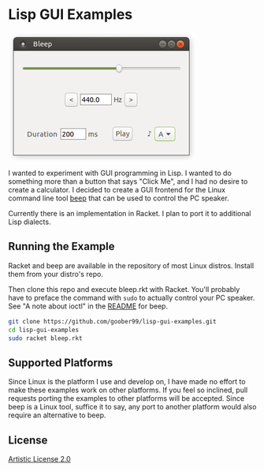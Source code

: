 # Lisp GUI Examples

![Screenshot](screenshots/racket.png?raw=true "Racket screenshot")

I wanted to experiment with GUI programming in Lisp. I wanted to do something
more than a button that says "Click Me", and I had no desire to create a
calculator. I decided to create a GUI frontend for the Linux command line tool
[beep](https://github.com/johnath/beep) that can be used to control the PC
speaker.

Currently there is an implementation in Racket. I plan to port it to additional
Lisp dialects.

## Running the Example

Racket and beep are available in the repository of most Linux distros. Install
them from your distro's repo.

Then clone this repo and execute bleep.rkt with Racket. You'll probably have to
preface the command with `sudo` to actually control your PC speaker. See "A
note about ioctl" in the [README](https://github.com/johnath/beep) for beep.

```bash
git clone https://github.com/goober99/lisp-gui-examples.git
cd lisp-gui-examples
sudo racket bleep.rkt
```

## Supported Platforms
Since Linux is the platform I use and develop on, I have made no effort to make
these examples work on other platforms. If you feel so inclined, pull requests
porting the examples to other platforms will be accepted. Since beep is a Linux
tool, suffice it to say, any port to another platform would also require an
alternative to beep.

## License
[Artistic License 2.0](www.perlfoundation.org/artistic_license_2_0)

